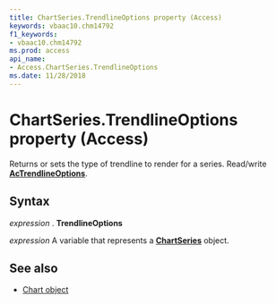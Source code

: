 ```yaml
---
title: ChartSeries.TrendlineOptions property (Access)
keywords: vbaac10.chm14792
f1_keywords:
- vbaac10.chm14792
ms.prod: access
api_name:
- Access.ChartSeries.TrendlineOptions
ms.date: 11/28/2018
---
```



# ChartSeries.TrendlineOptions property (Access)

Returns or sets the type of trendline to render for a series. Read/write **[AcTrendlineOptions](Access.AcTrendlineOptions.md)**.


## Syntax

_expression_ . **TrendlineOptions**

_expression_ A variable that represents a **[ChartSeries](Access.ChartSeries.md)** object.


## See also

- [Chart object](Access.Chart.md)